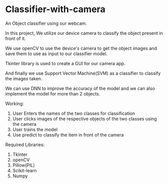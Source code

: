 # Classifier-with-camera
An Object classifier using our webcam.

In this project, We utilize our device camera to classify the object present in front of it.

We use openCV to use the device's camera to get the object images and save them to use as input to our classifier model.

Tkinter library is used to create a GUI for our camera app.

And finally we use Support Vector Machine(SVM) as a classifier to classify the images taken.

We can use DNN to improve the accuracy of the model and we can also implement the model for more than 2 objects.

Working:
1. User Enters the names of the two classes for classification
2. User clicks images of the respective objects of the two classes using the camera
3. User trains the model
4. Use predict to classify the item in front of the camera

Required Libraries:
1. Tkinter
2. openCV
3. Pillow(PIL)
4. Scikit-learn
5. Numpy
